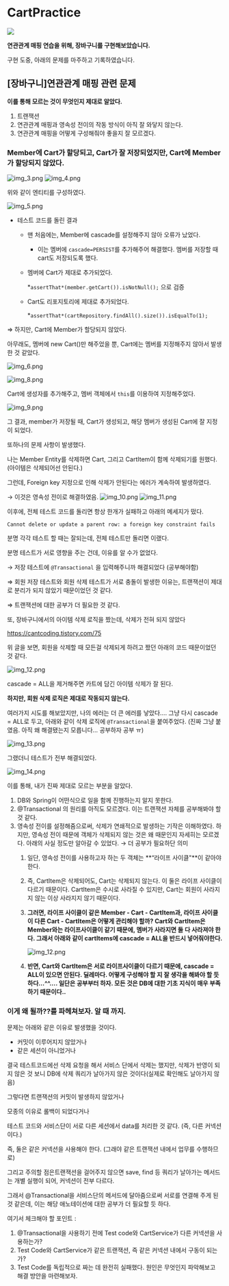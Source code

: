 # CartPractice

![](https://s3.us-west-2.amazonaws.com/secure.notion-static.com/ac3a9c14-f81c-40b3-89fe-6b3b59f27f22/Untitled.png?X-Amz-Algorithm=AWS4-HMAC-SHA256&X-Amz-Content-Sha256=UNSIGNED-PAYLOAD&X-Amz-Credential=AKIAT73L2G45EIPT3X45%2F20220724%2Fus-west-2%2Fs3%2Faws4_request&X-Amz-Date=20220724T030416Z&X-Amz-Expires=86400&X-Amz-Signature=a7b166f89c0f45ce3873d8252083df8a0ee6f5fa1f1a6bf27a2d26b01c62f17c&X-Amz-SignedHeaders=host&response-content-disposition=filename%20%3D%22Untitled.png%22&x-id=GetObject)

**연관관계 매핑 연습을 위해, 장바구니를 구현해보았습니다.**

구현 도중, 아래의 문제를 마주하고 기록하였습니다.

## [장바구니]연관관계 매핑 관련 문제
**이를 통해 모르는 것이 무엇인지 제대로 알았다.**

1. 트랜잭션
2. 연관관계 매핑과 영속성 전이의 작동 방식이 아직 잘 와닿지 않는다.
3. 연관관계 매핑을 어떻게 구성해줘야 좋을지 잘 모르겠다.

### Member에 Cart가 할당되고, Cart가 잘 저장되었지만, Cart에 Member가 할당되지 않았다.

![img_3.png](README-IMG/img_3.png) ![img_4.png](README-IMG/img_4.png)

위와 같이 엔티티를 구성하였다.

![img_5.png](README-IMG/img_5.png)
- 테스트 코드를 돌린 결과
    - 맨 처음에는, Member에 cascade를 설정해주지 않아 오류가 났었다.
        - 이는 멤버에 `cascade=PERSIST`를 추가해주어 해결했다. 멤버를 저장할 때 cart도 저장되도록 했다.
    - 멤버에 Cart가 제대로 추가되었다.

      *`assertThat*(member.getCart()).isNotNull();` 으로 검증

    - Cart도 리포지토리에 제대로 추가되었다.

      *`assertThat*(cartRepository.findAll().size()).isEqualTo(1);`


⇒ 하지만, Cart에 Member가 할당되지 않았다.

아무래도, 멤버에 new Cart()만 해주었을 뿐, Cart에는 멤버를 지정해주지 않아서 발생한 것 같았다.

![img_6.png](README-IMG/img_6.png)

![img_8.png](README-IMG/img_8.png)

Cart에 생성자를 추가해주고, 멤버 객체에서 `this`를 이용하여 지정해주었다.

![img_9.png](README-IMG/img_9.png)

그 결과, member가 저장될 때, Cart가 생성되고, 해당 멤버가 생성된 Cart에 잘 지정이 되었다.

또하나의 문제 사항이 발생했다.

나는 Member Entity를 삭제하면 Cart, 그리고 CartItem이 함께 삭제되기를 원했다. (아이템은 삭제되어선 안된다.)

그런데, Foreign key 지정으로 인해 삭제가 안된다는 에러가 계속하여 발생하였다.

→ 이것은 영속성 전이로 해결하였음.
![img_10.png](README-IMG/img_10.png)
![img_11.png](README-IMG/img_11.png)

이후에, 전체 테스트 코드를 돌리면 항상 한개가 실패하고 아래의 메세지가 떴다.

`Cannot delete or update a parent row: a foreign key constraint fails`

분명 각각 테스트 할 때는 잘되는데, 전체 테스트만 돌리면 이랬다.

분명 테스트가 서로 영향을 주는 건데, 이유를 알 수가 없었다.

→ 저장 테스트에 `@Transactional` 을 입력해주니까 해결되었다 (공부해야함)

⇒ 회원 저장 테스트와 회원 삭제 테스트가 서로 충돌이 발생한 이유는, 트랜잭션이 제대로 분리가 되지 않았기 때문이었던 것 같다.

⇒ 트랜잭션에 대한 공부가 더 필요한 것 같다.

또, 장바구니에서의 아이템 삭제 로직을 짰는데, 삭제가 전혀 되지 않았다

https://cantcoding.tistory.com/75

위 글을 보면, 회원을 삭제할 때 모든걸 삭제되게 하려고 짰던 아래의 코드 때문이었던 것 같다.

![img_12.png](README-IMG/img_12.png)

cascade = ALL을 제거해주면 카트에 담긴 아이템 삭제가 잘 된다.

**하지만, 회원 삭제 로직은 제대로 작동되지 않는다.**

여러가지 시도를 해보았지만, 나의 에러는 더 큰 에러를 낳았다…. 그냥 다시 cascade = ALL로 두고, 아래와 같이 삭제 로직에 `@Transactional`을 붙여주었다. (진짜 그냥 붙였음. 아직 왜 해결됐는지 모릅니다… 공부하자 공부 ㅠ)

![img_13.png](README-IMG/img_13.png)

그랬더니 테스트가 전부 해결되었다.

![img_14.png](README-IMG/img_14.png)

이를 통해, 내가 진짜 제대로 모르는 부분을 알았다.

1. DB와 Spring이 어떤식으로 일을 함께 진행하는지 알지 못한다.
2. @Transactional 의 원리를 아직도 모르겠다. 이는 트랜잭션 자체를 공부해봐야 할 것 같다.
3. 영속성 전이를 설정해줌으로써, 삭제가 연쇄적으로 발생하는 기작은 이해하였다.
   하지만, 영속성 전이 때문에 객체가 삭제되지 않는 것은 왜 때문인지 자세히는 모르겠다. 아래의 사실 정도만 알아갈 수 있었다. → 더 공부가 필요하단 의미
    1. 일단, 영속성 전이를 사용하고자 하는 두 객체는 **“라이프 사이클"**이 같아야 한다.
    2. 즉, CartItem은 삭제되어도, Cart는 삭제되지 않는다. 이 둘은 라이프 사이클이 다르기 때문이다. CartItem은 수시로 사라질 수 있지만, Cart는 회원이 사라지지 않는 이상 사라지지 않기 때문이다.
    3. **그러면, 라이프 사이클이 같은 Member - Cart - CartItem과, 라이프 사이클이 다른 Cart - CartItem은 어떻게 관리해야 할까?
       Cart와 CartItem은 Member와는 라이프사이클이 같기 때문에, 멤버가 사라지면 둘 다 사라져야 한다. 그래서 아래와 같이 cartItems에 cascade = ALL을 반드시 넣어줘야한다.**
   
       ![img_12.png](README-IMG/img_12.png)

    4. **반면, Cart와 CartItem은 서로 라이프사이클이 다르기 때문에, cascade = ALL이 있으면 안된다. 딜레마다. 어떻게 구성해야 할 지 잘 생각을 해봐야 할 듯 하다…^^…. 일단은 공부부터 하자. 모든 것은 DB에 대한 기초 지식이 매우 부족하기 때문이다..**


### 이게 왜 될까??를 파헤쳐보자. 알 때 까지.

문제는 아래와 같은 이유로 발생했을 것이다.

- 커밋이 이루어지지 않았거나
- 같은 세션이 아니었거나

결국 테스트코드에선 삭제 요청을 해서 서비스 단에서 삭제는 했지만, 삭제가 반영이 되지 않은 것 보니 DB에 삭제 쿼리가 날아가지 않은 것이다(실제로 확인해도 날아가지 않음)

그렇다면 트랜잭션의 커밋이 발생하지 않았거나

모종의 이유로 롤백이 되었다거나

테스트 코드와 서비스단이 서로 다른 세션에서 data를 처리한 것 같다. (즉, 다른 커넥션이다.)

즉, 둘은 같은 커넥션을 사용해야 한다. (그래야 같은 트랜잭션 내에서 업무를 수행하므로)

그리고 주의할 점은트랜잭션을 걸어주지 않으면 save, find 등 쿼리가 날아가는 메서드는 개별 실행이 되어, 커넥션이 전부 다르다.

그래서 @Transactional을 서비스단의 메서드에 달아줌으로써 서로를 연결해 주게 된 것 같은데, 이는 해당 애노테이션에 대한 공부가 더 필요할 듯 하다.

여기서 체크해야 할 포인트 :
1. @Transactional을 사용하기 전에 Test code와 CartService가 다른 커넥션을 사용하는가?
2. Test Code와 CartService가 같은 트랜잭션, 즉 같은 커넥션 내에서 구동이 되는가?
3. Test Code를 독립적으로 짜는 데 완전히 실패했다. 원인은 무엇인지 파악해보고 해결 방안을 마련해보자.
